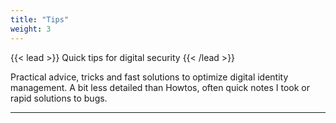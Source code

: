 ```yaml
---
title: "Tips"
weight: 3
---
```


{{< lead >}}
Quick tips for digital security
{{< /lead >}}

Practical advice, tricks and fast solutions to optimize digital identity management. A bit less detailed than Howtos, often quick notes I took or rapid solutions to bugs.

---
